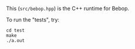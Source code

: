 This (`src/bebop.hpp`) is the C++ runtime for Bebop.

To run the "tests", try:

    cd test
    make
    ./a.out

